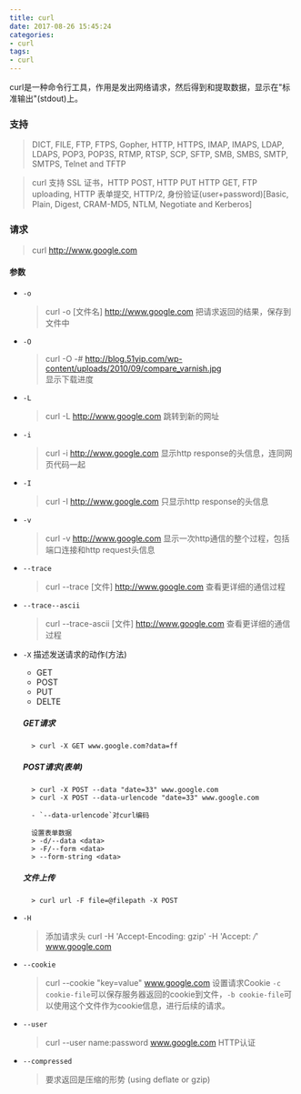 ```yaml
---
title: curl
date: 2017-08-26 15:45:24
categories:
- curl
tags:
- curl
---
```


curl是一种命令行工具，作用是发出网络请求，然后得到和提取数据，显示在"标准输出"(stdout)上。

### 支持

> DICT, FILE, FTP, FTPS, Gopher, HTTP, HTTPS, IMAP, IMAPS, LDAP, LDAPS, POP3, POP3S, RTMP, RTSP, SCP, SFTP, SMB, SMBS, SMTP, SMTPS, Telnet and TFTP

> curl 支持 SSL 证书，HTTP POST, HTTP PUT HTTP GET, FTP uploading, HTTP 表单提交, HTTP/2, 身份验证(user+password)[Basic, Plain, Digest, CRAM-MD5, NTLM, Negotiate and Kerberos]

<!--more-->

### 请求

> curl http://www.google.com

#### 参数
- `-o`
    > curl -o [文件名] http://www.google.com 
    > 把请求返回的结果，保存到文件中
- `-O`
    > curl -O -# http://blog.51yip.com/wp-content/uploads/2010/09/compare_varnish.jpg  
    > 显示下载进度
- `-L`
    > curl -L http://www.google.com
    > 跳转到新的网址
- `-i`
    > curl -i http://www.google.com
    > 显示http response的头信息，连同网页代码一起
- `-I`
    > curl -I http://www.google.com 
    > 只显示http response的头信息
- `-v`
    > curl -v http://www.google.com 
    > 显示一次http通信的整个过程，包括端口连接和http request头信息
    > 
- `--trace`
    > curl --trace [文件] http://www.google.com 
    > 查看更详细的通信过程
- `--trace--ascii`
    > curl --trace-ascii [文件] http://www.google.com 
    > 查看更详细的通信过程
- `-X`
    描述发送请求的动作(方法)
    - GET
    - POST
    - PUT
    - DELTE
    
    ##### GET请求
        > curl -X GET www.google.com?data=ff
    ##### POST请求(表单)
        > curl -X POST --data "date=33" www.google.com
        > curl -X POST --data-urlencode "date=33" www.google.com
        
        - `--data-urlencode`对curl编码
        
        设置表单数据
        > -d/--data <data>
        > -F/--form <data>
        > --form-string <data>
    ##### 文件上传
        > curl url -F file=@filepath -X POST 
    
- `-H`
    > 添加请求头
    > curl -H 'Accept-Encoding: gzip' -H 'Accept: */*' www.google.com
- `--cookie`
    > curl --cookie "key=value" www.google.com
    > 设置请求Cookie
    > `-c cookie-file`可以保存服务器返回的cookie到文件，`-b cookie-file`可以使用这个文件作为cookie信息，进行后续的请求。
- `--user`
    > curl --user name:password www.google.com
    > HTTP认证
- `--compressed`   
    > 要求返回是压缩的形势 (using deflate or gzip)
